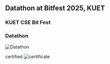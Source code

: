 ## Datathon at Bitfest 2025, KUET
### KUET CSE Bit Fest
### Datathon


![Datathon](https://github.com/user-attachments/assets/b3170b6a-22e9-493e-ab0c-06935e170170)

certified
![certificate](https://github.com/user-attachments/assets/b87f5a50-a3bd-426f-9fdd-a09c11d327ea)
